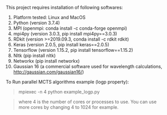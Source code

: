 This project requires installation of following softwares:

1. Platform tested: Linux and MacOS
2. Python (version 3.7.4)
3. MPI (openmpi: conda install -c conda-forge openmpi)
4. mpi4py (version 3.0.3, pip install mpi4py==3.0.3)
5. RDkit (version >=2019.09.3, conda install -c rdkit rdkit)
6. Keras (version 2.0.5, pip install keras==2.0.5)
7. Tensorflow (version 1.15.2, pip install tensorflow==1.15.2)
8. Nltk (pip install nltk)
9. Networkx (pip install networkx)
10. Gaussian 16 (a commercial software used for wavelength calculations, http://gaussian.com/gaussian16/)

To Run parallel MCTS algorithms example (logp property):

> mpiexec -n 4 python example_logp.py

> where 4 is the number of cores or processes to use. You can use more cores by changing 4 to 1024 for example.
